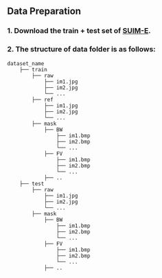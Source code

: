 ## Data Preparation
### 1. Download the train + test set of [SUIM-E](https://drive.google.com/drive/folders/1gA3Ic7yOSbHd3w214-AgMI9UleAt4bRM?usp=sharing).

### 2. The structure of data folder is as follows:
```
dataset_name
    ├── train
        ├── raw
            ├── im1.jpg
            ├── im2.jpg
            └── ...
        ├── ref
            ├── im1.jpg
            ├── im2.jpg
            └── ...
        ├── mask
            ├── BW
                ├── im1.bmp
                ├── im2.bmp
                └── ...
            ├── FV
                ├── im1.bmp
                ├── im2.bmp
                └── ...
            ├── ..
    ├── test
        ├── raw
            ├── im1.jpg
            ├── im2.jpg
            └── ...
        ├── mask
            ├── BW
                ├── im1.bmp
                ├── im2.bmp
                └── ...
            ├── FV
                ├── im1.bmp
                ├── im2.bmp
                └── ...
            ├── ..

```